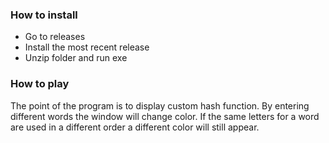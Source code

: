 ### How to install
- Go to releases
- Install the most recent release
- Unzip folder and run exe

### How to play

The point of the program is to display custom hash function. 
By entering different words the window will change color. 
If the same letters for a word are used in a different order a different color will still appear.
